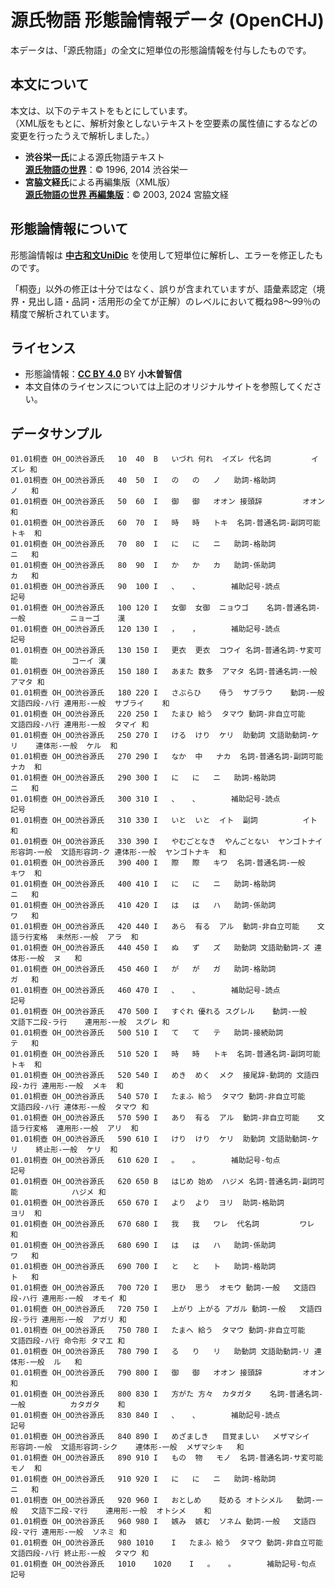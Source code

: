 # 源氏物語 形態論情報データ (OpenCHJ)

本データは、「源氏物語」の全文に短単位の形態論情報を付与したものです。

## 本文について
本文は、以下のテキストをもとにしています。  
（XML版をもとに、解析対象としないテキストを空要素の属性値にするなどの変更を行ったうえで解析しました。）

- **渋谷栄一氏**による源氏物語テキスト  
  **[源氏物語の世界](http://www.sainet.or.jp/~eshibuya/index.html)**：© 1996, 2014 渋谷栄一  
- **宮脇文経氏**による再編集版（XML版）  
  **[源氏物語の世界 再編集版](https://www.genji-monogatari.net/)**：© 2003, 2024 宮脇文経  

## 形態論情報について
形態論情報は **[中古和文UniDic](https://clrd.ninjal.ac.jp/unidic/download_all.html#unidic_wabun)** を使用して短単位に解析し、エラーを修正したものです。

「桐壺」以外の修正は十分ではなく、誤りが含まれていますが、語彙素認定（境界・見出し語・品詞・活用形の全てが正解）のレベルにおいて概ね98～99％の精度で解析されています。

## ライセンス
- 形態論情報：**[CC BY 4.0](https://creativecommons.org/licenses/by/4.0/)** BY **小木曽智信**
- 本文自体のライセンスについては上記のオリジナルサイトを参照してください。

## データサンプル
```
01.01桐壺	OH_OO渋谷源氏	10	40	B	いづれ	何れ	イズレ	代名詞			イズレ	和
01.01桐壺	OH_OO渋谷源氏	40	50	I	の	の	ノ	助詞-格助詞			ノ	和
01.01桐壺	OH_OO渋谷源氏	50	60	I	御	御	オオン	接頭辞			オオン	和
01.01桐壺	OH_OO渋谷源氏	60	70	I	時	時	トキ	名詞-普通名詞-副詞可能			トキ	和
01.01桐壺	OH_OO渋谷源氏	70	80	I	に	に	ニ	助詞-格助詞			ニ	和
01.01桐壺	OH_OO渋谷源氏	80	90	I	か	か	カ	助詞-係助詞			カ	和
01.01桐壺	OH_OO渋谷源氏	90	100	I	、	、		補助記号-読点				記号
01.01桐壺	OH_OO渋谷源氏	100	120	I	女御	女御	ニョウゴ	名詞-普通名詞-一般			ニョーゴ	漢
01.01桐壺	OH_OO渋谷源氏	120	130	I	，	，		補助記号-読点				記号
01.01桐壺	OH_OO渋谷源氏	130	150	I	更衣	更衣	コウイ	名詞-普通名詞-サ変可能			コーイ	漢
01.01桐壺	OH_OO渋谷源氏	150	180	I	あまた	数多	アマタ	名詞-普通名詞-一般			アマタ	和
01.01桐壺	OH_OO渋谷源氏	180	220	I	さぶらひ	侍う	サブラウ	動詞-一般	文語四段-ハ行	連用形-一般	サブライ	和
01.01桐壺	OH_OO渋谷源氏	220	250	I	たまひ	給う	タマウ	動詞-非自立可能	文語四段-ハ行	連用形-一般	タマイ	和
01.01桐壺	OH_OO渋谷源氏	250	270	I	ける	けり	ケリ	助動詞	文語助動詞-ケリ	連体形-一般	ケル	和
01.01桐壺	OH_OO渋谷源氏	270	290	I	なか	中	ナカ	名詞-普通名詞-副詞可能			ナカ	和
01.01桐壺	OH_OO渋谷源氏	290	300	I	に	に	ニ	助詞-格助詞			ニ	和
01.01桐壺	OH_OO渋谷源氏	300	310	I	、	、		補助記号-読点				記号
01.01桐壺	OH_OO渋谷源氏	310	330	I	いと	いと	イト	副詞			イト	和
01.01桐壺	OH_OO渋谷源氏	330	390	I	やむごとなき	やんごとない	ヤンゴトナイ	形容詞-一般	文語形容詞-ク	連体形-一般	ヤンゴトナキ	和
01.01桐壺	OH_OO渋谷源氏	390	400	I	際	際	キワ	名詞-普通名詞-一般			キワ	和
01.01桐壺	OH_OO渋谷源氏	400	410	I	に	に	ニ	助詞-格助詞			ニ	和
01.01桐壺	OH_OO渋谷源氏	410	420	I	は	は	ハ	助詞-係助詞			ワ	和
01.01桐壺	OH_OO渋谷源氏	420	440	I	あら	有る	アル	動詞-非自立可能	文語ラ行変格	未然形-一般	アラ	和
01.01桐壺	OH_OO渋谷源氏	440	450	I	ぬ	ず	ズ	助動詞	文語助動詞-ズ	連体形-一般	ヌ	和
01.01桐壺	OH_OO渋谷源氏	450	460	I	が	が	ガ	助詞-格助詞			ガ	和
01.01桐壺	OH_OO渋谷源氏	460	470	I	、	、		補助記号-読点				記号
01.01桐壺	OH_OO渋谷源氏	470	500	I	すぐれ	優れる	スグレル	動詞-一般	文語下二段-ラ行	連用形-一般	スグレ	和
01.01桐壺	OH_OO渋谷源氏	500	510	I	て	て	テ	助詞-接続助詞			テ	和
01.01桐壺	OH_OO渋谷源氏	510	520	I	時	時	トキ	名詞-普通名詞-副詞可能			トキ	和
01.01桐壺	OH_OO渋谷源氏	520	540	I	めき	めく	メク	接尾辞-動詞的	文語四段-カ行	連用形-一般	メキ	和
01.01桐壺	OH_OO渋谷源氏	540	570	I	たまふ	給う	タマウ	動詞-非自立可能	文語四段-ハ行	連体形-一般	タマウ	和
01.01桐壺	OH_OO渋谷源氏	570	590	I	あり	有る	アル	動詞-非自立可能	文語ラ行変格	連用形-一般	アリ	和
01.01桐壺	OH_OO渋谷源氏	590	610	I	けり	けり	ケリ	助動詞	文語助動詞-ケリ	終止形-一般	ケリ	和
01.01桐壺	OH_OO渋谷源氏	610	620	I	。	。		補助記号-句点				記号
01.01桐壺	OH_OO渋谷源氏	620	650	B	はじめ	始め	ハジメ	名詞-普通名詞-副詞可能			ハジメ	和
01.01桐壺	OH_OO渋谷源氏	650	670	I	より	より	ヨリ	助詞-格助詞			ヨリ	和
01.01桐壺	OH_OO渋谷源氏	670	680	I	我	我	ワレ	代名詞			ワレ	和
01.01桐壺	OH_OO渋谷源氏	680	690	I	は	は	ハ	助詞-係助詞			ワ	和
01.01桐壺	OH_OO渋谷源氏	690	700	I	と	と	ト	助詞-格助詞			ト	和
01.01桐壺	OH_OO渋谷源氏	700	720	I	思ひ	思う	オモウ	動詞-一般	文語四段-ハ行	連用形-一般	オモイ	和
01.01桐壺	OH_OO渋谷源氏	720	750	I	上がり	上がる	アガル	動詞-一般	文語四段-ラ行	連用形-一般	アガリ	和
01.01桐壺	OH_OO渋谷源氏	750	780	I	たまへ	給う	タマウ	動詞-非自立可能	文語四段-ハ行	命令形	タマエ	和
01.01桐壺	OH_OO渋谷源氏	780	790	I	る	り	リ	助動詞	文語助動詞-リ	連体形-一般	ル	和
01.01桐壺	OH_OO渋谷源氏	790	800	I	御	御	オオン	接頭辞			オオン	和
01.01桐壺	OH_OO渋谷源氏	800	830	I	方がた	方々	カタガタ	名詞-普通名詞-一般			カタガタ	和
01.01桐壺	OH_OO渋谷源氏	830	840	I	、	、		補助記号-読点				記号
01.01桐壺	OH_OO渋谷源氏	840	890	I	めざましき	目覚ましい	メザマシイ	形容詞-一般	文語形容詞-シク	連体形-一般	メザマシキ	和
01.01桐壺	OH_OO渋谷源氏	890	910	I	もの	物	モノ	名詞-普通名詞-サ変可能			モノ	和
01.01桐壺	OH_OO渋谷源氏	910	920	I	に	に	ニ	助詞-格助詞			ニ	和
01.01桐壺	OH_OO渋谷源氏	920	960	I	おとしめ	貶める	オトシメル	動詞-一般	文語下二段-マ行	連用形-一般	オトシメ	和
01.01桐壺	OH_OO渋谷源氏	960	980	I	嫉み	嫉む	ソネム	動詞-一般	文語四段-マ行	連用形-一般	ソネミ	和
01.01桐壺	OH_OO渋谷源氏	980	1010	I	たまふ	給う	タマウ	動詞-非自立可能	文語四段-ハ行	終止形-一般	タマウ	和
01.01桐壺	OH_OO渋谷源氏	1010	1020	I	。	。		補助記号-句点				記号
```
